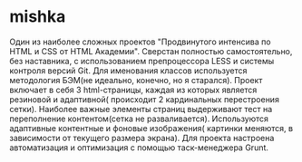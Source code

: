 # mishka
Один из наиболее сложных проектов "Продвинутого интенсива по HTML и CSS от HTML Академии".
Сверстан полностью самостоятельно, без наставника, с использованием препроцессора LESS и системы контроля версий Git.
Для именования классов используется методология БЭМ(не идеально, конечно, но я старался).
Проект включает в себя 3 html-страницы, каждая из которых является резиновой и адаптивной( происходит 2 кардинальных перестроения сетки).
Наиболее важные элементы страниц выдерживают тест на переполнение контентом(сетка не разваливается).
Используются адаптивные контентные и фоновые изображения( картинки меняются, в зависимости от текущего размера экрана).
Для проекта настроена автоматизация и оптимизация с помощью таск-менеджера Grunt.
